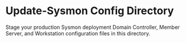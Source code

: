 # Update-Sysmon Config Directory
Stage your production Sysmon deployment Domain Controller, Member Server, and Workstation configuration files in this directory.
